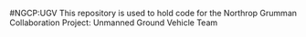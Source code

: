 #NGCP:UGV
This repository is used to hold code for the 
Northrop Grumman Collaboration Project: Unmanned Ground Vehicle Team
